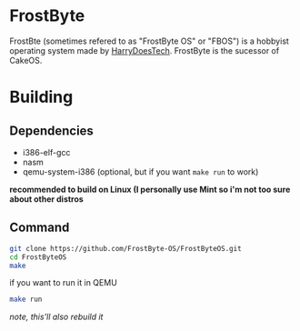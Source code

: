 # FrostByte
FrostBte (sometimes refered to as "FrostByte OS" or "FBOS") is a hobbyist operating system made by [HarryDoesTech](https://yt.harrydoestech.com).
FrostByte is the sucessor of CakeOS.

# Building
## Dependencies
- i386-elf-gcc
- nasm
- qemu-system-i386 (optional, but if you want `make run` to work)


**recommended to build on Linux (I personally use Mint so i'm not too sure about other distros**
## Command
```bash
git clone https://github.com/FrostByte-OS/FrostByteOS.git
cd FrostByteOS
make
```
if you want to run it in QEMU
```bash
make run
```
*note, this'll also rebuild it*

